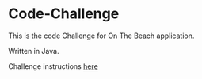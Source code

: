 # Code-Challenge

This is the code Challenge for On The Beach application.

Written in Java.

Challenge instructions [here](coding_exercise.md)    